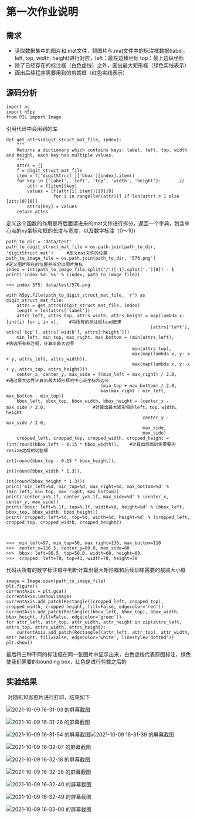 # 第一次作业说明

##   需求

- 读取数据集中的图片和.mat文件，将图片与.mat文件中的标注框数据(label，left, top, width, height)进行对应，left：最左边横坐标  top：最上边纵坐标
- 除了已经存在的标注框（白色虚线）之外，画出最大矩形框（绿色实线表示）
- 画出后续程序需要用到的剪裁框（红色实线表示）

## 源码分析

```
import os
import h5py
from PIL import Image
```

引用代码中会用到的库

```
def get_attrs(digit_struct_mat_file, index):
    """
    Returns a dictionary which contains keys: label, left, top, width and height, each key has multiple values.
    """
    attrs = {}
    f = digit_struct_mat_file
    item = f['digitStruct']['bbox'][index].item()
    for key in ['label', 'left', 'top', 'width', 'height']:       //
        attr = f[item][key]
        values = [f[attr[i].item()][0][0]
                  for i in range(len(attr))] if len(attr) > 1 else [attr[0][0]]
        attrs[key] = values
    return attrs
```

定义这个函数的作用是将后面读进来的mat文件进行拆分，返回一个字典，包含中心点的xy坐标和框的长度与宽度，以及数字标注（0～10）

```
path_to_dir = 'data/test'
path_to_digit_struct_mat_file = os.path.join(path_to_dir, 'digitStruct.mat')     #定义mat文件的位置
path_to_image_file = os.path.join(path_to_dir, '576.png')                                          #定义图片所在的位置并拆分出图片角标
index = int(path_to_image_file.split('/')[-1].split('.')[0]) - 1
print('index %d: %s' % (index, path_to_image_file))

>>> index 575: data/test/576.png
```

```
with h5py.File(path_to_digit_struct_mat_file, 'r') as digit_struct_mat_file:
    attrs = get_attrs(digit_struct_mat_file, index)
    length = len(attrs['label'])
    attrs_left, attrs_top, attrs_width, attrs_height = map(lambda x: [int(i) for i in x],    #将所有的标注框load进来
                                                       [attrs['left'], attrs['top'], attrs['width'], attrs['height']])
    min_left, min_top, max_right, max_bottom = (min(attrs_left),                                      #筛选所有标注框，计算出最大边界
                                                min(attrs_top),
                                                max(map(lambda x, y: x + y, attrs_left, attrs_width)),
                                                max(map(lambda x, y: x + y, attrs_top, attrs_height)))
    center_x, center_y, max_side = ((min_left + max_right) / 2.0,                                        #通过最大边界计算出最大矩形框的中心点坐标和边长
                                    (min_top + max_bottom) / 2.0,
                                    max(max_right - min_left, max_bottom - min_top))
    bbox_left, bbox_top, bbox_width, bbox_height = (center_x - max_side / 2.0,                  #计算出最大矩形框的left，top，width，height
                                                    center_y - max_side / 2.0, 
                                                    max_side,
                                                    max_side)
    cropped_left, cropped_top, cropped_width, cropped_height = (int(round(bbox_left - 0.15 * bbox_width)),    #计算出后面训练需要的resize之后的切割框
                                                                int(round(bbox_top - 0.15 * bbox_height)),
                                                                int(round(bbox_width * 1.3)),
                                                                int(round(bbox_height * 1.3)))
print('min_left=%d, min_top=%d, max_right=%d, max_bottom=%d' % (min_left, min_top, max_right, max_bottom))
print('center_x=%.1f, center_y=%.1f, max_side=%d' % (center_x, center_y, max_side))
print('bbox: left=%.1f, top=%.1f, width=%d, height=%d' % (bbox_left, bbox_top, bbox_width, bbox_height))
print('cropped: left=%d, top=%d, width=%d, height=%d' % (cropped_left, cropped_top, cropped_width, cropped_height))



>>>  min_left=97, min_top=50, max_right=136, max_bottom=110
>>>  center_x=116.5, center_y=80.0, max_side=60
>>>  bbox: left=86.5, top=50.0, width=60, height=60
>>>  cropped: left=78, top=41, width=78, height=78
```

代码从所有的数字标注框中判断计算出最大矩形框和后续训练需要的裁减大小框

```
image = Image.open(path_to_image_file)
plt.figure()
currentAxis = plt.gca()
currentAxis.imshow(image)
currentAxis.add_patch(Rectangle((cropped_left, cropped_top), cropped_width, cropped_height, fill=False, edgecolor='red'))
currentAxis.add_patch(Rectangle((bbox_left, bbox_top), bbox_width, bbox_height, fill=False, edgecolor='green'))
for attr_left, attr_top, attr_width, attr_height in zip(attrs_left, attrs_top, attrs_width, attrs_height):
    currentAxis.add_patch(Rectangle((attr_left, attr_top), attr_width, attr_height, fill=False, edgecolor='white', linestyle='dotted'))
plt.show()
```

最后将三种不同的标注框在同一张图片中显示出来，白色虚线代表原图标注，绿色使我们需要的bounding box，红色是进行剪裁之后的

##   实验结果

​    对随机10张照片进行打印，结果如下

 ![2021-10-09 16-31-03 的屏幕截图](%E7%AC%AC%E4%B8%80%E6%AC%A1%E4%BD%9C%E4%B8%9A%E8%AF%B4%E6%98%8E.assets/2021-10-09%2016-31-03%20%E7%9A%84%E5%B1%8F%E5%B9%95%E6%88%AA%E5%9B%BE-16337726991071.png)

![2021-10-09 16-31-26 的屏幕截图](%E7%AC%AC%E4%B8%80%E6%AC%A1%E4%BD%9C%E4%B8%9A%E8%AF%B4%E6%98%8E.assets/2021-10-09%2016-31-26%20%E7%9A%84%E5%B1%8F%E5%B9%95%E6%88%AA%E5%9B%BE.png)

![2021-10-09 16-31-54 的屏幕截图](%E7%AC%AC%E4%B8%80%E6%AC%A1%E4%BD%9C%E4%B8%9A%E8%AF%B4%E6%98%8E.assets/2021-10-09%2016-31-54%20%E7%9A%84%E5%B1%8F%E5%B9%95%E6%88%AA%E5%9B%BE.png)![2021-10-09 16-31-39 的屏幕截图](%E7%AC%AC%E4%B8%80%E6%AC%A1%E4%BD%9C%E4%B8%9A%E8%AF%B4%E6%98%8E.assets/2021-10-09%2016-31-39%20%E7%9A%84%E5%B1%8F%E5%B9%95%E6%88%AA%E5%9B%BE.png)

![2021-10-09 16-32-07 的屏幕截图](%E7%AC%AC%E4%B8%80%E6%AC%A1%E4%BD%9C%E4%B8%9A%E8%AF%B4%E6%98%8E.assets/2021-10-09%2016-32-07%20%E7%9A%84%E5%B1%8F%E5%B9%95%E6%88%AA%E5%9B%BE.png)

![2021-10-09 16-32-18 的屏幕截图](%E7%AC%AC%E4%B8%80%E6%AC%A1%E4%BD%9C%E4%B8%9A%E8%AF%B4%E6%98%8E.assets/2021-10-09%2016-32-18%20%E7%9A%84%E5%B1%8F%E5%B9%95%E6%88%AA%E5%9B%BE.png)

![2021-10-09 16-32-28 的屏幕截图](%E7%AC%AC%E4%B8%80%E6%AC%A1%E4%BD%9C%E4%B8%9A%E8%AF%B4%E6%98%8E.assets/2021-10-09%2016-32-28%20%E7%9A%84%E5%B1%8F%E5%B9%95%E6%88%AA%E5%9B%BE.png)

![2021-10-09 16-32-40 的屏幕截图](%E7%AC%AC%E4%B8%80%E6%AC%A1%E4%BD%9C%E4%B8%9A%E8%AF%B4%E6%98%8E.assets/2021-10-09%2016-32-40%20%E7%9A%84%E5%B1%8F%E5%B9%95%E6%88%AA%E5%9B%BE.png)

![2021-10-09 16-32-49 的屏幕截图](%E7%AC%AC%E4%B8%80%E6%AC%A1%E4%BD%9C%E4%B8%9A%E8%AF%B4%E6%98%8E.assets/2021-10-09%2016-32-49%20%E7%9A%84%E5%B1%8F%E5%B9%95%E6%88%AA%E5%9B%BE.png)

![2021-10-09 16-33-00 的屏幕截图](%E7%AC%AC%E4%B8%80%E6%AC%A1%E4%BD%9C%E4%B8%9A%E8%AF%B4%E6%98%8E.assets/2021-10-09%2016-33-00%20%E7%9A%84%E5%B1%8F%E5%B9%95%E6%88%AA%E5%9B%BE.png)